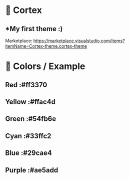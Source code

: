 
# 🤯 Cortex
## *My first theme :)
Marketplace: https://marketplace.visualstudio.com/items?itemName=Cortex-theme.cortex-theme
# 🎨 Colors / Example
## Red    :#ff3370

## Yellow :#ffac4d

## Green  :#54fb6e

## Cyan   :#33ffc2

## Blue   :#29cae4

## Purple :#ae5add



